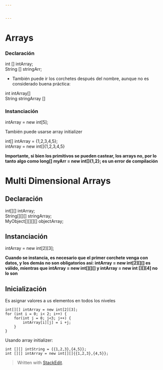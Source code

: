 ```yaml
---


---
```


<h1 id="arrays">Arrays</h1>
<h3 id="declaración">Declaración</h3>
<p>int [] intArray;<br>
String [] stringArr;</p>
<ul>
<li>También puede ir los corchetes después del nombre, aunque no es considerado buena práctica:</li>
</ul>
<p>int intArray[]<br>
String stringArray []</p>
<h3 id="instanciación">Instanciación</h3>
<p>intArray = new int[5];</p>
<p>También puede usarse array initializer</p>
<p>int[] intArray = {1,2,3,4,5};<br>
intArray = new int[]{1,2,3,4,5}</p>
<p><strong>Importante, si bien los primitivos se pueden castear, los arrays no, por lo tanto algo como long[] myArr = new int[]{1,2}; es un error de compilación</strong></p>
<h1 id="multi-dimensional-arrays">Multi Dimensional Arrays</h1>
<h2 id="declaración-1">Declaración</h2>
<p>int[][] intArray;<br>
String[][][] stringArray;<br>
MyObject[][][][] objectArray;</p>
<h2 id="instanciación-1">Instanciación</h2>
<p>intArray = new int[2][3];</p>
<p><strong>Cuando se instancia, es necesario que el primer corchete venga con datos, y los demás no son obligatorios así: intArray = new int[2][][] es válido, mientras que intArray = new int[][][] y intArray = new int [][][4] no lo son</strong></p>
<h2 id="inicialización">Inicialización</h2>
<p>Es asignar valores a us elementos en todos los niveles</p>
<pre><code>int[][] intArray = new int[2][3];
for (int i = 0; i&lt; 2; i++) {
	for(int j = 0; j&lt;3; j++) {
		intArray[i][j] = i +j;
	}
}
</code></pre>
<p>Usando array initializer:</p>
<pre><code>int [][] intString = {{1,2,3},{4,5}};
int [][] intArray = new int[][]{{1,2,3},{4,5}};
</code></pre>
<blockquote>
<p>Written with <a href="https://stackedit.io/">StackEdit</a>.</p>
</blockquote>

